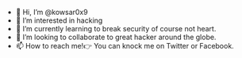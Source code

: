 - 👋 Hi, I’m @kowsar0x9
- 👀 I’m interested in hacking
- 🌱 I’m currently learning to break security of course not heart.
- 💞️ I’m looking to collaborate to great hacker around the globe.
- 📫 How to reach me!👉 You can knock me on Twitter or Facebook.

<!---
kowsar0x9/kowsar0x9 is a ✨ special ✨ repository because its `README.md` (this file) appears on your GitHub profile.
You can click the Preview link to take a look at your changes.
--->
